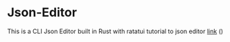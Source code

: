 # Json-Editor
 This is a CLI Json Editor built in Rust with ratatui tutorial to json editor [link](doc:linking-to-pages#anchor-links)
 ()

